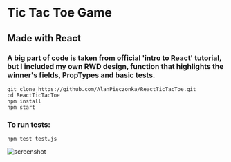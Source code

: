 # Tic Tac Toe Game
## Made with React
### A big part of code is taken from official 'intro to React' tutorial, but I included my own RWD design, function that highlights the winner's fields, PropTypes and basic tests. 

	git clone https://github.com/AlanPieczonka/ReactTicTacToe.git
	cd ReactTicTacToe
	npm install
	npm start 

### To run tests: 
	npm test test.js
![screenshot](https://user-images.githubusercontent.com/20932829/29835447-526858e8-8cf2-11e7-80aa-b2678dcada8c.jpg)
